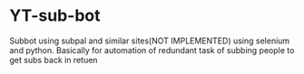 # YT-sub-bot
Subbot using subpal and similar sites(NOT IMPLEMENTED) using selenium and python.
Basically for automation of redundant task of subbing people to get subs back in retuen
